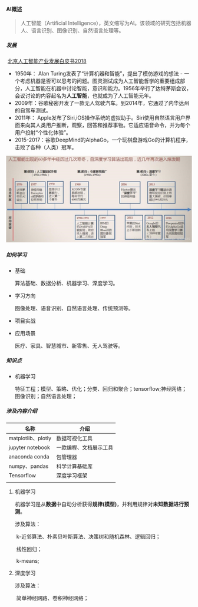 #### AI概述

> 人工智能（Artificial Intelligence），英文缩写为AI。该领域的研究包括机器人、语言识别、图像识别、自然语言处理等。

##### 发展

​	[北京人工智能产业发展白皮书2018](https://www.sciping.com/wp-content/uploads/2018/07/北京人工智能产业发展白皮书.pdf)

- 1950年： Alan Turing发表了“计算机器和智能”，提出了模仿游戏的想法 - 一个考虑机器是否可以思考的问题。图灵测试成为人工智能哲学的重要组成部分，人工智能在机器中讨论智能，意识和能力。1956年举行了达特茅斯会议，会议讨论的内容起名为**人工智能**，也就成为了人工智能元年。
-  2009年：谷歌秘密开发了一款无人驾驶汽车。到2014年，它通过了内华达州的自驾车测试。
- 2011年： Apple发布了Siri,iOS操作系统的虚拟助手。Siri使用自然语言用户界面来向其人类用户推断，观察，回答和推荐事物。它适应语音命令，并为每个用户投射“个性化体验”。
- 2015-2017：谷歌DeepMind的AlphaGo，一个玩棋盘游戏Go的计算机程序，击败了各种（人类）冠军。

![](images/ai_time.png)



##### 如何学习

- 基础

  算法基础、数据分析、机器学习、深度学习。

- 学习方向

  图像处理、语音识别、自然语言处理、传统预测等。

- 项目实战

- 应用场景

  医疗、家具、智慧城市、新零售、无人驾驶等。

##### 知识点

- 机器学习

  特征工程；模型、策略、优化；分类、回归和聚合；tensorflow;神经网络；图像识别；自然语言处理；

##### 涉及内容介绍

| 名称               | 介绍                   |
| ------------------ | ---------------------- |
| matplotlib、plotly | 数据可视化工具         |
| jupyter notebook   | 一款编程、文档展示工具 |
| anaconda conda     | 包管理器               |
| numpy、pandas      | 科学计算基础库         |
| Tensorflow         | 深度学习框架           |
|                    |                        |

1. 机器学习

   机器学习是从**数据**中自动分析获得**规律(模型)**，并利用规律对**未知数据进行预测**。

   涉及算法：

   ​	k-近邻算法、朴素贝叶斯算法、决策树和随机森林、逻辑回归；

   ​	线性回归；

   ​	k-means;

2. 深度学习

   涉及算法：

   ​	简单神经网路、卷积神经网络；